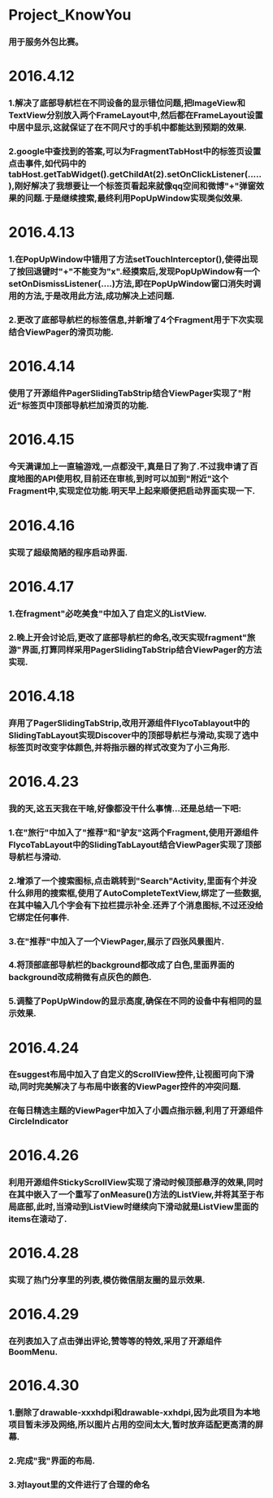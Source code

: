 # Project_KnowYou
### 用于服务外包比赛。
# 2016.4.12
### 1.解决了底部导航栏在不同设备的显示错位问题,把ImageView和TextView分别放入两个FrameLayout中,然后都在FrameLayout设置中居中显示,这就保证了在不同尺寸的手机中都能达到预期的效果.
### 2.google中查找到的答案,可以为FragmentTabHost中的标签页设置点击事件,如代码中的tabHost.getTabWidget().getChildAt(2).setOnClickListener(.....),刚好解决了我想要让一个标签页看起来就像qq空间和微博"+"弹窗效果的问题.于是继续搜索,最终利用PopUpWindow实现类似效果.
# 2016.4.13
### 1.在PopUpWindow中错用了方法setTouchInterceptor(),使得出现了按回退键时"+"不能变为"x".经摸索后,发现PopUpWindow有一个setOnDismissListener(....)方法,即在PopUpWindow窗口消失时调用的方法,于是改用此方法,成功解决上述问题.
### 2.更改了底部导航栏的标签信息,并新增了4个Fragment用于下次实现结合ViewPager的滑页功能.
# 2016.4.14
### 使用了开源组件PagerSlidingTabStrip结合ViewPager实现了"附近"标签页中顶部导航栏加滑页的功能.
# 2016.4.15
### 今天满课加上一直输游戏,一点都没干,真是日了狗了.不过我申请了百度地图的API使用权,目前还在审核,到时可以加到"附近"这个Fragment中,实现定位功能.明天早上起来顺便把启动界面实现一下.
# 2016.4.16
### 实现了超级简陋的程序启动界面.
# 2016.4.17
### 1.在fragment"必吃美食"中加入了自定义的ListView.
### 2.晚上开会讨论后,更改了底部导航栏的命名,改天实现fragment"旅游"界面,打算同样采用PagerSlidingTabStrip结合ViewPager的方法实现.
# 2016.4.18
### 弃用了PagerSlidingTabStrip,改用开源组件FlycoTablayout中的SlidingTabLayout实现Discover中的顶部导航栏与滑动,实现了选中标签页时改变字体颜色,并将指示器的样式改变为了小三角形.
# 2016.4.23
### 我的天,这五天我在干啥,好像都没干什么事情...还是总结一下吧:
### 1.在"旅行"中加入了"推荐"和"驴友"这两个Fragment,使用开源组件FlycoTabLayout中的SlidingTabLayout结合ViewPager实现了顶部导航栏与滑动.
### 2.增添了一个搜索图标,点击跳转到"Search"Activity,里面有个并没什么卵用的搜索框,使用了AutoCompleteTextView,绑定了一些数据,在其中输入几个字会有下拉栏提示补全.还弄了个消息图标,不过还没给它绑定任何事件.
### 3.在"推荐"中加入了一个ViewPager,展示了四张风景图片.
### 4.将顶部底部导航栏的background都改成了白色,里面界面的background改成稍微有点灰色的颜色.
### 5.调整了PopUpWindow的显示高度,确保在不同的设备中有相同的显示效果.
# 2016.4.24
### 在suggest布局中加入了自定义的ScrollView控件,让视图可向下滑动,同时完美解决了与布局中嵌套的ViewPager控件的冲突问题.
### 在每日精选主题的ViewPager中加入了小圆点指示器,利用了开源组件CircleIndicator
# 2016.4.26
### 利用开源组件StickyScrollView实现了滑动时候顶部悬浮的效果,同时在其中嵌入了一个重写了onMeasure()方法的ListView,并将其至于布局底部,此时,当滑动到ListView时继续向下滑动就是ListView里面的items在滚动了.
# 2016.4.28
### 实现了热门分享里的列表,模仿微信朋友圈的显示效果.
# 2016.4.29
### 在列表加入了点击弹出评论,赞等等的特效,采用了开源组件BoomMenu.
# 2016.4.30
### 1.删除了drawable-xxxhdpi和drawable-xxhdpi,因为此项目为本地项目暂未涉及网络,所以图片占用的空间太大,暂时放弃适配更高清的屏幕.
### 2.完成"我"界面的布局.
### 3.对layout里的文件进行了合理的命名
